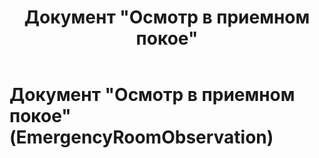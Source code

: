 ﻿---
layout: default
title: Документ "Осмотр в приемном покое"
position: 2
categories: 
tags: 
---

# Документ "Осмотр в приемном покое" (EmergencyRoomObservation)

